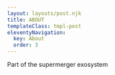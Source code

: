```yaml
---
layout: layouts/post.njk
title: ABOUT
templateClass: tmpl-post
eleventyNavigation:
  key: About
  order: 3
---
```


Part of the supermerger exosystem

